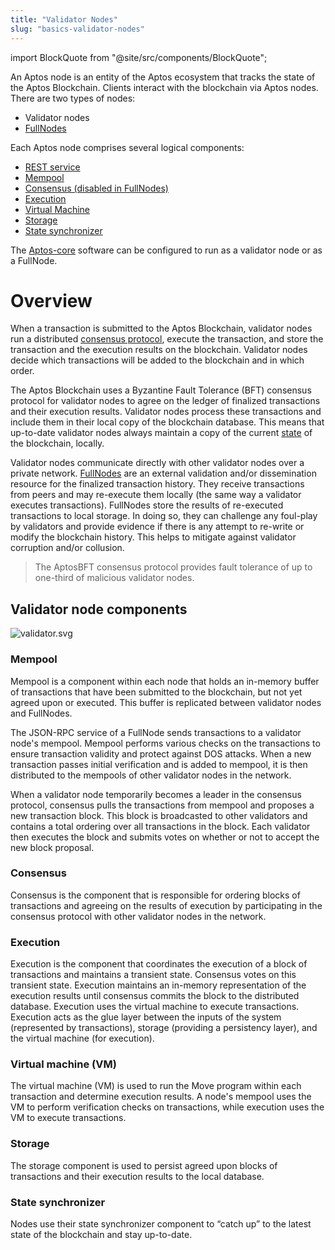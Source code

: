 ```yaml
---
title: "Validator Nodes"
slug: "basics-validator-nodes"
---
```

import BlockQuote from "@site/src/components/BlockQuote";

An Aptos node is an entity of the Aptos ecosystem that tracks the state of the Aptos Blockchain. Clients interact with the blockchain via Aptos nodes. There are two types of nodes:
* Validator nodes
* [FullNodes](basics-fullnodes.md)

Each Aptos node comprises several logical components:
* [REST service](/reference/glossary#rest-service)
* [Mempool](#mempool)
* [Consensus (disabled in FullNodes)](#consensus)
* [Execution](#execution)
* [Virtual Machine](#virtual-machine)
* [Storage](#storage)
* [State synchronizer](#state-synchronizer)

The [Aptos-core](/reference/glossary#aptos-core) software can be configured to run as a validator node or as a FullNode.

# Overview

When a transaction is submitted to the Aptos Blockchain, validator nodes run a distributed [consensus protocol](/reference/glossary#consensus-protocol), execute the transaction, and store the transaction and the execution results on the blockchain. Validator nodes decide which transactions will be added to the blockchain and in which order.

The Aptos Blockchain uses a Byzantine Fault Tolerance (BFT) consensus protocol for validator nodes to agree on the ledger of finalized transactions and their execution results. Validator nodes process these transactions and include them in their local copy of the blockchain database. This means that up-to-date validator nodes always maintain a copy of the current [state](/reference/glossary#state) of the blockchain, locally.

Validator nodes communicate directly with other validator nodes over a private network. [FullNodes](basics-fullnodes.md) are an external validation and/or dissemination resource for the finalized transaction history. They receive transactions from peers and may re-execute them locally (the same way a validator executes transactions). FullNodes store the results of re-executed transactions to local storage. In doing so, they can challenge any foul-play by validators and provide evidence if there is any attempt to re-write or modify the blockchain history. This helps to mitigate against validator corruption and/or collusion.

<BlockQuote type="info">
The AptosBFT consensus protocol provides fault tolerance of up to one-third of malicious validator nodes.
</BlockQuote>

## Validator node components

![validator.svg](/img/docs/validator.svg)
### Mempool

Mempool is a component within each node that holds an in-memory buffer of transactions that have been submitted to the blockchain, but not yet agreed upon or executed. This buffer is replicated between validator nodes and FullNodes.

The JSON-RPC service of a FullNode sends transactions to a validator node's mempool. Mempool performs various checks on the transactions to ensure transaction validity and protect against DOS attacks. When a new transaction passes initial verification and is added to mempool, it is then distributed to the mempools of other validator nodes in the network.

When a validator node temporarily becomes a leader in the consensus protocol, consensus pulls the transactions from mempool and proposes a new transaction block. This block is broadcasted to other validators and contains a total ordering over all transactions in the block. Each validator then executes the block and submits votes on whether or not to accept the new block proposal.

### Consensus

Consensus is the component that is responsible for ordering blocks of transactions and agreeing on the results of execution by participating in the consensus protocol with other validator nodes in the network.

### Execution

Execution is the component that coordinates the execution of a block of transactions and maintains a transient state. Consensus votes on this transient state. Execution maintains an in-memory representation of the execution results until consensus commits the block to the distributed database. Execution uses the virtual machine to execute transactions. Execution acts as the glue layer between the inputs of the system (represented by transactions), storage (providing a persistency layer), and the virtual machine (for execution).

### Virtual machine (VM)

The virtual machine (VM) is used to run the Move program within each transaction and determine execution results. A node's mempool uses the VM to perform verification checks on transactions, while execution uses the VM to execute transactions.

### Storage

The storage component is used to persist agreed upon blocks of transactions and their execution results to the local database.

### State synchronizer

Nodes use their state synchronizer component to “catch up” to the latest state of the blockchain and stay up-to-date.
